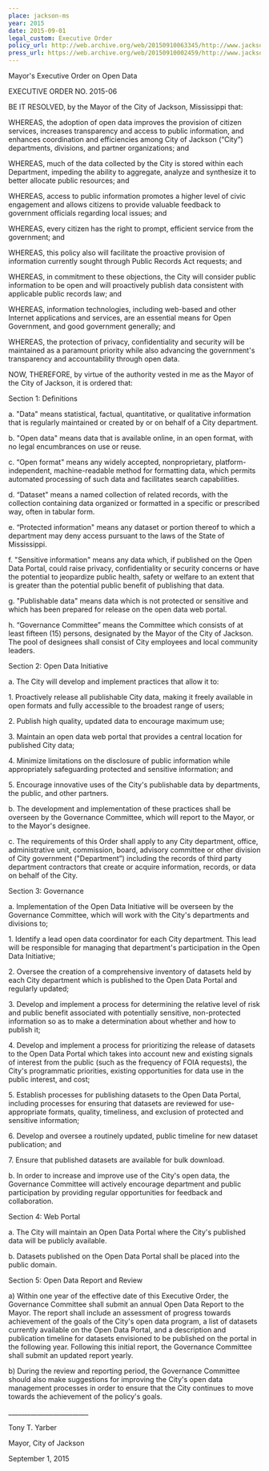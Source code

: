 ```yaml
---
place: jackson-ms
year: 2015
date: 2015-09-01
legal_custom: Executive Order
policy_url: http://web.archive.org/web/20150910063345/http://www.jacksonms.gov/CivicAlerts.aspx?AID=443
press_url: https://web.archive.org/web/20150910002459/http://www.jacksonms.gov/CivicAlerts.aspx?AID=442
---
```


<p>Mayor's Executive Order on Open Data</p> <p>EXECUTIVE ORDER NO. 2015-06</p> <p>BE IT RESOLVED, by the Mayor of the City of Jackson, Mississippi that:</p> <p>WHEREAS, the adoption of open data improves the provision of citizen services, increases transparency and access to public information, and enhances coordination and efficiencies among City of Jackson (“City”) departments, divisions, and partner organizations; and</p> <p>WHEREAS, much of the data collected by the City is stored within each Department, impeding the ability to aggregate, analyze and synthesize it to better allocate public resources; and</p> <p>WHEREAS, access to public information promotes a higher level of civic engagement and allows citizens to provide valuable feedback to government officials regarding local issues; and</p> <p>WHEREAS, every citizen has the right to prompt, efficient service from the government; and</p> <p>WHEREAS, this policy also will facilitate the proactive provision of information currently sought through Public Records Act requests; and</p> <p>WHEREAS, in commitment to these objections, the City will consider public information to be open and will proactively publish data consistent with applicable public records law; and</p> <p>WHEREAS, information technologies, including web-based and other Internet applications and services, are an essential means for Open Government, and good government generally; and</p> <p>WHEREAS, the protection of privacy, confidentiality and security will be maintained as a paramount priority while also advancing the government's transparency and accountability through open data.</p> <p>NOW, THEREFORE, by virtue of the authority vested in me as the Mayor of the City of Jackson, it is ordered that:</p> <p>Section 1: Definitions</p> <p>a. "Data" means statistical, factual, quantitative, or qualitative information that is regularly maintained or created by or on behalf of a City department.</p> <p>b. "Open data" means data that is available online, in an open format, with no legal encumbrances on use or reuse.</p> <p>c. “Open format" means any widely accepted, nonproprietary, platform-independent, machine-readable method for formatting data, which permits automated processing of such data and facilitates search capabilities.</p> <p>d. “Dataset" means a named collection of related records, with the collection containing data organized or formatted in a specific or prescribed way, often in tabular form.</p> <p>e. “Protected information" means any dataset or portion thereof to which a department may deny access pursuant to the laws of the State of Mississippi.</p> <p>f. "Sensitive information" means any data which, if published on the Open Data Portal, could raise privacy, confidentiality or security concerns or have the potential to jeopardize public health, safety or welfare to an extent that is greater than the potential public benefit of publishing that data.</p> <p>g. "Publishable data" means data which is not protected or sensitive and which has been prepared for release on the open data web portal.</p> <p>h. “Governance Committee” means the Committee which consists of at least fifteen (15) persons, designated by the Mayor of the City of Jackson. The pool of designees shall consist of City employees and local community leaders.</p> <p>Section 2: Open Data Initiative</p> <p>a.	The City will develop and implement practices that allow it to:</p> <p>1. Proactively release all publishable City data, making it freely available in open formats and fully accessible to the broadest range of users;</p> <p>2. Publish high quality, updated data to encourage maximum use;</p> <p>3. Maintain an open data web portal that provides a central location for published City data;</p> <p>4. Minimize limitations on the disclosure of public information while appropriately safeguarding protected and sensitive information; and</p> <p>5. Encourage innovative uses of the City's publishable data by departments, the public, and other partners.</p> <p>b.	The development and implementation of these practices shall be overseen by the Governance Committee, which will report to the Mayor, or to the Mayor's designee.</p> <p>c.	The requirements of this Order shall apply to any City department, office, administrative unit, commission, board, advisory committee or other division of City government ("Department”) including the records of third party department contractors that create or acquire information, records, or data on behalf of the City.</p> <p>Section 3: Governance</p> <p>a.	Implementation of the Open Data Initiative will be overseen by the Governance Committee, which will work with the City's departments and divisions to;</p> <p>1.	Identify a lead open data coordinator for each City department. This lead will be responsible for managing that department's participation in the Open Data Initiative;</p> <p>2.	Oversee the creation of a comprehensive inventory of datasets held by each City department which is published to the Open Data Portal and regularly updated;</p> <p>3.	Develop and implement a process for determining the relative level of risk and public benefit associated with potentially sensitive, non-protected information so as to make a determination about whether and how to publish it;</p> <p>4.	Develop and implement a process for prioritizing the release of datasets to the Open Data Portal which takes into account new and existing signals of interest from the public (such as the frequency of FOIA requests), the City's programmatic priorities, existing opportunities for data use in the public interest, and cost;</p> <p>5.	Establish processes for publishing datasets to the Open Data Portal, including processes for ensuring that datasets are reviewed for use-appropriate formats, quality, timeliness, and exclusion of protected and sensitive information;</p> <p>6.	Develop and oversee a routinely updated, public timeline for new dataset publication; and</p> <p>7.	Ensure that published datasets are available for bulk download.</p> <p>b.	In order to increase and improve use of the City's open data, the Governance Committee will actively encourage department and public participation by providing regular opportunities for feedback and collaboration.</p> <p>Section 4: Web Portal</p> <p>a.	The City will maintain an Open Data Portal where the City's published data will be publicly available.</p> <p>b.	Datasets published on the Open Data Portal shall be placed into the public domain.</p> <p>Section 5: Open Data Report and Review</p> <p>a)	Within one year of the effective date of this Executive Order, the Governance Committee shall submit an annual Open Data Report to the Mayor. The report shall include an assessment of progress towards achievement of the goals of the City's open data program, a list of datasets currently available on the Open Data Portal, and a description and publication timeline for datasets envisioned to be published on the portal in the following year. Following this initial report, the Governance Committee shall submit an updated report yearly.</p> <p>b)	During the review and reporting period, the Governance Committee should also make suggestions for improving the City's open data management processes in order to ensure that the City continues to move towards the achievement of the policy's goals.</p> <p>_________________________</p> <p>Tony T. Yarber</p> <p>Mayor, City of Jackson</p> <p>September 1, 2015</p> <p/>
